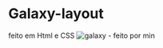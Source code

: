 # Galaxy-layout

feito em Html e CSS
![galaxy - feito por min](https://user-images.githubusercontent.com/119339116/220242693-7bcb442c-66e8-466e-8787-b22352207b40.png)
